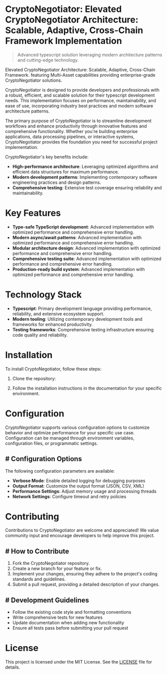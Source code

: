 <!-- fallback_CryptoNegotiator_20251026235425_64334 -->

# CryptoNegotiator: Elevated CryptoNegotiator Architecture: Scalable, Adaptive, Cross-Chain Framework Implementation
> Advanced typescript solution leveraging modern architecture patterns and cutting-edge technology.

Elevated CryptoNegotiator Architecture: Scalable, Adaptive, Cross-Chain Framework. featuring Multi-Asset capabilities providing enterprise-grade CryptoNegotiator solutions.

CryptoNegotiator is designed to provide developers and professionals with a robust, efficient, and scalable solution for their typescript development needs. This implementation focuses on performance, maintainability, and ease of use, incorporating industry best practices and modern software architecture patterns.

The primary purpose of CryptoNegotiator is to streamline development workflows and enhance productivity through innovative features and comprehensive functionality. Whether you're building enterprise applications, data processing pipelines, or interactive systems, CryptoNegotiator provides the foundation you need for successful project implementation.

CryptoNegotiator's key benefits include:

* **High-performance architecture**: Leveraging optimized algorithms and efficient data structures for maximum performance.
* **Modern development patterns**: Implementing contemporary software engineering practices and design patterns.
* **Comprehensive testing**: Extensive test coverage ensuring reliability and maintainability.

# Key Features

* **Type-safe TypeScript development**: Advanced implementation with optimized performance and comprehensive error handling.
* **Modern async/await patterns**: Advanced implementation with optimized performance and comprehensive error handling.
* **Modular architecture design**: Advanced implementation with optimized performance and comprehensive error handling.
* **Comprehensive testing suite**: Advanced implementation with optimized performance and comprehensive error handling.
* **Production-ready build system**: Advanced implementation with optimized performance and comprehensive error handling.

# Technology Stack

* **Typescript**: Primary development language providing performance, reliability, and extensive ecosystem support.
* **Modern tooling**: Utilizing contemporary development tools and frameworks for enhanced productivity.
* **Testing frameworks**: Comprehensive testing infrastructure ensuring code quality and reliability.

# Installation

To install CryptoNegotiator, follow these steps:

1. Clone the repository:


2. Follow the installation instructions in the documentation for your specific environment.

# Configuration

CryptoNegotiator supports various configuration options to customize behavior and optimize performance for your specific use case. Configuration can be managed through environment variables, configuration files, or programmatic settings.

## # Configuration Options

The following configuration parameters are available:

* **Verbose Mode**: Enable detailed logging for debugging purposes
* **Output Format**: Customize the output format (JSON, CSV, XML)
* **Performance Settings**: Adjust memory usage and processing threads
* **Network Settings**: Configure timeout and retry policies

# Contributing

Contributions to CryptoNegotiator are welcome and appreciated! We value community input and encourage developers to help improve this project.

## # How to Contribute

1. Fork the CryptoNegotiator repository.
2. Create a new branch for your feature or fix.
3. Implement your changes, ensuring they adhere to the project's coding standards and guidelines.
4. Submit a pull request, providing a detailed description of your changes.

## # Development Guidelines

* Follow the existing code style and formatting conventions
* Write comprehensive tests for new features
* Update documentation when adding new functionality
* Ensure all tests pass before submitting your pull request

# License

This project is licensed under the MIT License. See the [LICENSE](https://github.com/weitereigh/CryptoNegotiator/blob/main/LICENSE) file for details.
